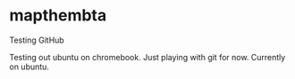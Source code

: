 # mapthembta
Testing GitHub

Testing out ubuntu on chromebook.
Just playing with git for now. Currently on ubuntu. 
